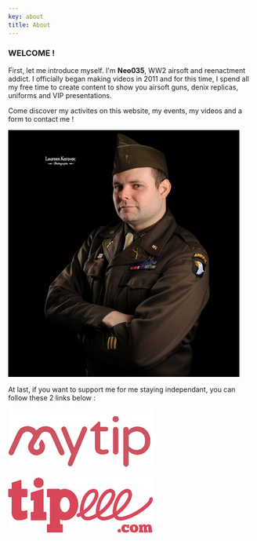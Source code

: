 ```yaml
---
key: about
title: About
---
```


### WELCOME !

First, let me introduce myself. I'm **Neo035**, WW2 airsoft and reenactment addict. I officially began making videos in 2011 and for this time, I spend all my free time to create content to show you airsoft guns, denix replicas, uniforms and VIP presentations.

Come discover my activites on this website, my events, my videos and a form to contact me !

![Photo para US](./novembre_2018_laureen_keravec-6-.jpg "Photo para US")

At last, if you want to support me for me staying independant, you can follow these 2 links below :

<div class="row aln-center aln-middle">

<div class="col-2 col-6-mobile">

[![MyTip](./mytip.png 'MyTip')](https://www.mytip.co/users/neo035)

</div>

<div class="col-2 col-6-mobile">

[![Tipeee](./tipeee.png 'Tipeee')](https://fr.tipeee.com/neo035)

</div>

</div>
